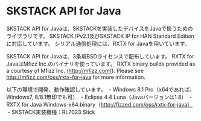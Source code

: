 # SKSTACK API for Java

SKSTACK API for Javaは、SKSTACKを実装したデバイスをJavaで扱うためのライブラリです。
SKSTACK IPv2.1及びSKSTACK IP for HAN Standard Editionに対応しています。
シリアル通信処理には、RXTX for Javaを用いています。

SKSTACK API for Javaは、3条項BSDライセンスで配布しています。
RXTX for JavaはMfizz Inc.のバイナリを使っています。
  RXTX binary builds provided as a courtesy of Mfizz Inc. (http://mfizz.com/).
  Please see http://mfizz.com/oss/rxtx-for-java for more information.
  
以下の環境で開発、動作確認しています。
・Windows 8.1 Pro（x64であれば、Windows7, 8/8.1無印でも可）
・Eclipse 4.4 Luna（Javaバージョンは1.8）
・RXTX for Java Windows-x64 binary（http://fizzed.com/oss/rxtx-for-java）
・SKSTACK実装機種：RL7023 Stick
